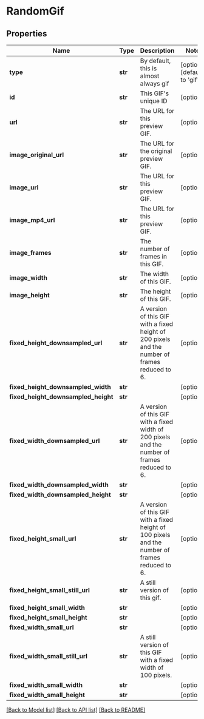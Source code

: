 # RandomGif

## Properties
Name | Type | Description | Notes
------------ | ------------- | ------------- | -------------
**type** | **str** | By default, this is almost always gif | [optional] [default to 'gif']
**id** | **str** | This GIF&#39;s unique ID | [optional] 
**url** | **str** | The URL for this preview GIF. | [optional] 
**image_original_url** | **str** | The URL for the original preview GIF. | [optional] 
**image_url** | **str** | The URL for this preview GIF. | [optional] 
**image_mp4_url** | **str** | The URL for this preview GIF. | [optional] 
**image_frames** | **str** | The number of frames in this GIF. | [optional] 
**image_width** | **str** | The width of this GIF. | [optional] 
**image_height** | **str** | The height of this GIF. | [optional] 
**fixed_height_downsampled_url** | **str** | A version of this GIF with a fixed height of 200 pixels and the number of frames reduced to 6. | [optional] 
**fixed_height_downsampled_width** | **str** |  | [optional] 
**fixed_height_downsampled_height** | **str** |  | [optional] 
**fixed_width_downsampled_url** | **str** | A version of this GIF with a fixed width of 200 pixels and the number of frames reduced to 6. | [optional] 
**fixed_width_downsampled_width** | **str** |  | [optional] 
**fixed_width_downsampled_height** | **str** |  | [optional] 
**fixed_height_small_url** | **str** | A version of this GIF with a fixed height of 100 pixels and the number of frames reduced to 6. | [optional] 
**fixed_height_small_still_url** | **str** | A still version of this gif. | [optional] 
**fixed_height_small_width** | **str** |  | [optional] 
**fixed_height_small_height** | **str** |  | [optional] 
**fixed_width_small_url** | **str** |  | [optional] 
**fixed_width_small_still_url** | **str** | A still version of this GIF with a fixed width of 100 pixels. | [optional] 
**fixed_width_small_width** | **str** |  | [optional] 
**fixed_width_small_height** | **str** |  | [optional] 

[[Back to Model list]](../README.md#documentation-for-models) [[Back to API list]](../README.md#documentation-for-api-endpoints) [[Back to README]](../README.md)


